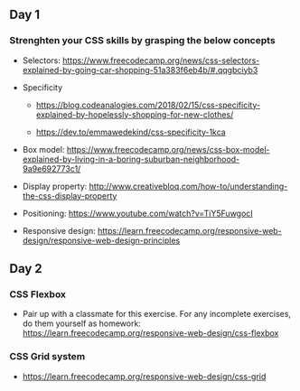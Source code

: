 ## Day 1


### Strenghten your CSS skills by grasping the below concepts

- Selectors: https://www.freecodecamp.org/news/css-selectors-explained-by-going-car-shopping-51a383f6eb4b/#.qqgbciyb3

- Specificity

    - https://blog.codeanalogies.com/2018/02/15/css-specificity-explained-by-hopelessly-shopping-for-new-clothes/

    - https://dev.to/emmawedekind/css-specificity-1kca

- Box model: https://www.freecodecamp.org/news/css-box-model-explained-by-living-in-a-boring-suburban-neighborhood-9a9e692773c1/

- Display property: http://www.creativebloq.com/how-to/understanding-the-css-display-property

- Positioning: https://www.youtube.com/watch?v=TiY5FuwgocI

- Responsive design: https://learn.freecodecamp.org/responsive-web-design/responsive-web-design-principles


## Day 2


### CSS Flexbox

- Pair up with a classmate for this exercise. For any incomplete exercises, do them yourself as homework: https://learn.freecodecamp.org/responsive-web-design/css-flexbox


### CSS Grid system

- https://learn.freecodecamp.org/responsive-web-design/css-grid
